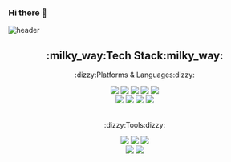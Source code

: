 ### Hi there 👋

![header](https://capsule-render.vercel.app/api?type=Soft&text=MooJun's&nbsp;&nbsp;github)


   <div align="center">
   <h2>:milky_way:Tech Stack:milky_way:</h2>
 <p> :dizzy:Platforms & Languages:dizzy:</p>

 <img src="https://img.shields.io/badge/Java-007396?style=flat&logo=Java&logoColor=white" />

 <img src="https://img.shields.io/badge/HTML5-E34F26?style=flat&logo=HTML5&logoColor=white" />

 <img src="https://img.shields.io/badge/CSS3-1572B6?style=flat&logo=CSS3&logoColor=white" />

 <img src="https://img.shields.io/badge/JavaScript-F7DF1E?style=flat&logo=JavaScript&logoColor=white"/>

 <img src="https://img.shields.io/badge/React-61DAFB?style=flat&logo=React&logoColor=white"/>
<br>
 <img src="https://img.shields.io/badge/jQuery-0769AD?style=flat&logo=jQuery&logoColor=white"/>

 <img src="https://img.shields.io/badge/Oracle-F80000?style=flat&logo=Oracle&logoColor=white"/>

 <img src="https://img.shields.io/badge/Spring-6DB33F?style=flat&logo=Spring&logoColor=white"/>

  <img src="https://img.shields.io/badge/JSON-000000?style=flat&logo=JSON&logoColor=white"/>

 <br>
<br>
  <p> :dizzy:Tools:dizzy:</p>

 <img src="https://img.shields.io/badge/Eclipse IDE-2C2255?style=flat&logo=Eclipse IDE&logoColor=white"/>

 <img src="https://img.shields.io/badge/Apache Tomcat-F8DC75?style=flat&logo=Apache Tomcat&logoColor=white"/>

 <img src="https://img.shields.io/badge/Visual Studio Code-007ACC?style=flat&logo=Visual Studio Code&logoColor=white"/>

<br>
 <img src="https://img.shields.io/badge/Apache NetBeans IDE-1B6AC6?style=flat&logo=Apache NetBeans IDE&logoColor=white"/>

<img src="https://img.shields.io/badge/GitHub-181717?style=flat&logo=GitHub&logoColor=white"/>


 <br>
  <br>
